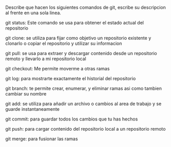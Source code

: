 Describe que hacen los siguientes comandos de git, escribe su descripcion al frente en una sola linea.

git status: Este comando se usa para obtener el estado actual del repositorio

git clone: se utiliza para fijar como objetivo un repositorio existente y clonarlo o copiar el repositorio y utilizar su informacion

git pull: se usa para extraer y descargar contenido desde un repositorio remoto y llevarlo a mi repositorio local

git checkout: Me permite moverme a otras ramas

git log: para mostrarte exactamente el historial del repositorio

git branch: te permite crear, enumerar, y eliminar ramas asi como tambien cambiar su nombre

git add: se utiliza para añadir un archivo o cambios al area de trabajo y se guarde instantaneamente

git commit: para guardar todos los cambios que tu has hechos

git push: para cargar contenido del repositorio local a un repositorio remoto

git merge: para fusionar las ramas
